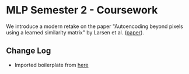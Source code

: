 # MLP Semester 2 - Coursework
We introduce a modern retake on the paper "Autoencoding beyond pixels using a learned similarity matrix" by Larsen et al. ([paper](https://arxiv.org/abs/1512.09300)).

## Change Log
- Imported boilerplate from [here](https://github.com/unmeg/pytorch-boilerplate)

